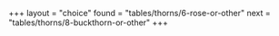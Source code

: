 +++
layout = "choice"
found = "tables/thorns/6-rose-or-other"
next = "tables/thorns/8-buckthorn-or-other"
+++
